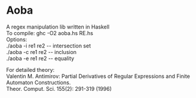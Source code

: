 # Aoba
A regex manipulation lib written in Haskell</br>
To compile: ghc  -O2  aoba.hs RE.hs </br>
Options:</br>
./aoba -i re1 re2 -- intersection set</br>
./aoba -c re1 re2 -- inclusion </br>
./aoba -e re1 re2 -- equality</br>

For detailed theory:</br>
Valentin M. Antimirov: Partial Derivatives of Regular Expressions and Finite Automaton Constructions. </br>
Theor. Comput. Sci. 155(2): 291-319 (1996)
